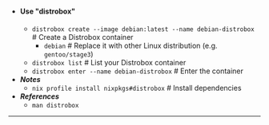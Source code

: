 - #### Use "distrobox"
    - `distrobox create --image debian:latest --name debian-distrobox` # Create a Distrobox container
        - `debian` # Replace it with other Linux distribution (e.g. `gentoo/stage3`)
    - `distrobox list` # List your Distrobox container
    - `distrobox enter --name debian-distrobox` # Enter the container
- ***Notes***
    - `nix profile install nixpkgs#distrobox` # Install dependencies
- ***References***
    - `man distrobox`
- ---
